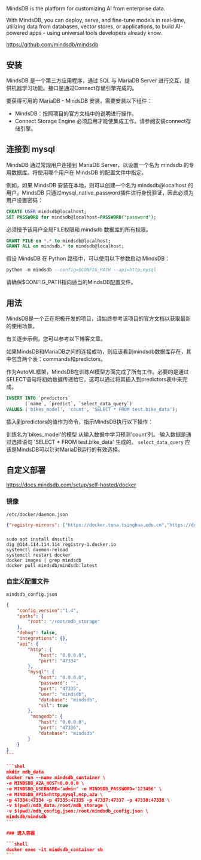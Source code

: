 #

MindsDB is the platform for customizing AI from enterprise data.

With MindsDB, you can deploy, serve, and fine-tune models in real-time, utilizing data from databases, vector stores, or applications, to build AI-powered apps - using universal tools developers already know.

https://github.com/mindsdb/mindsdb

## 安装

MindsDB 是一个第三方应用程序，通过 SQL 与 MariaDB Server 进行交互，提供机器学习功能。接口是通过Connect存储引擎完成的。

要获得可用的 MariaDB - MindsDB 安装，需要安装以下组件：

- MindsDB：按照项目的官方文档中的说明进行操作。
- Connect Storage Engine 必须启用才能使集成工作。请参阅安装connect存储引擎。

## 连接到 mysql
MindsDB 通过常规用户连接到 MariaDB Server，以设置一个名为 mindsdb 的专用数据库。将使用哪个用户在 MindsDB 的配置文件中指定。

例如，如果 MindsDB 安装在本地，则可以创建一个名为 mindsdb@localhost 的用户。MindsDB 只通过mysql_native_password插件进行身份验证，因此必须为用户设置密码：
```sql
CREATE USER mindsdb@localhost;
SET PASSWORD for mindsdb@localhost=PASSWORD("password");
```
必须授予该用户全局FILE权限和 mindsdb 数据库的所有权限。
```sql
GRANT FILE on *.* to mindsdb@localhost;
GRANT ALL on mindsdb.* to mindsdb@localhost;
```
假设 MindsDB 在 Python 路径中，可以使用以下参数启动 MindsDB：
```sql
python -m mindsdb --config=$CONFIG_PATH --api=http,mysql
```
请确保$CONFIG_PATH指向适当的MindsDB配置文件。

## 用法
MindsDB是一个正在积极开发的项目，请始终参考该项目的官方文档以获取最新的使用场景。

有关逐步示例，您可以参考以下博客文章。

如果MindsDB和MariaDB之间的连接成功，则应该看到mindsdb数据库存在，其中包含两个表：commands和predictors。

作为AutoML框架，MindsDB在训练AI模型方面完成了所有工作。必要的是通过SELECT语句将初始数据传递给它。这可以通过将其插入到predictors表中来完成。
```sql
INSERT INTO `predictors`
       (`name`, `predict`, `select_data_query`)
VALUES ('bikes_model', 'count', 'SELECT * FROM test.bike_data');
```
插入到predictors的值作为命令，指示MindsDB执行以下操作：

训练名为'bikes_model'的模型
从输入数据中学习预测'count'列。
输入数据是通过选择语句 'SELECT * FROM test.bike_data' 生成的。
`select_data_query` 应该是MindsDB可以针对MariaDB运行的有效选择。

## 自定义部署

https://docs.mindsdb.com/setup/self-hosted/docker

### 镜像
`/etc/docker/daemon.json`
```json
{"registry-mirrors": ["https://docker.tuna.tsinghua.edu.cn","https://docker.mirrors.ustc.edu.cn","https://docker.xuanyuan.me"]}
```

###

```shell
sudo apt install dnsutils
dig @114.114.114.114 registry-1.docker.io
systemctl daemon-reload
systemctl restart docker
docker images | grep mindsdb
docker pull mindsdb/mindsdb:latest
```

### 自定义配置文件

`mindsdb_config.json`
````json
{
    "config_version":"1.4",
    "paths": {
        "root": "/root/mdb_storage"
    },
    "debug": false,
    "integrations": {},
    "api": {
        "http": {
            "host": "0.0.0.0",
            "port": "47334"
        },
        "mysql": {
            "host": "0.0.0.0",
            "password": "",
            "port": "47335",
            "user": "mindsdb",
            "database": "mindsdb",
            "ssl": true
        },
         "mongodb": {
            "host": "0.0.0.0",
            "port": "47336",
            "database": "mindsdb"
        }
    }
}
```

```shel
mkdir mdb_data
docker run --name mindsdb_container \
-e MINDSDB_A2A_HOST=0.0.0.0 \
-e MINDSDB_USERNAME='admin' -e MINDSDB_PASSWORD='123456' \
-e MINDSDB_APIS=http,mysql,mcp,a2a \
-p 47334:47334 -p 47335:47335 -p 47337:47337 -p 47338:47338 \
-v $(pwd)/mdb_data:/root/mdb_storage \
-v $(pwd)/mdb_config.json:/root/mindsdb_config.json \
mindsdb/mindsdb
```

### 进入容器

```shell
docker exec -it mindsdb_container sh
```
